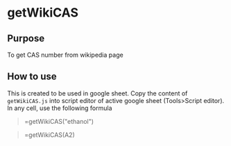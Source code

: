 # getWikiCAS
## Purpose
To get CAS number from wikipedia page

## How to use
This is created to be used in google sheet.
Copy the content of `getWikiCAS.js` into script editor of active google sheet (Tools>Script editor).
In any cell, use the following formula

> =getWikiCAS("ethanol")

> =getWikiCAS(A2)